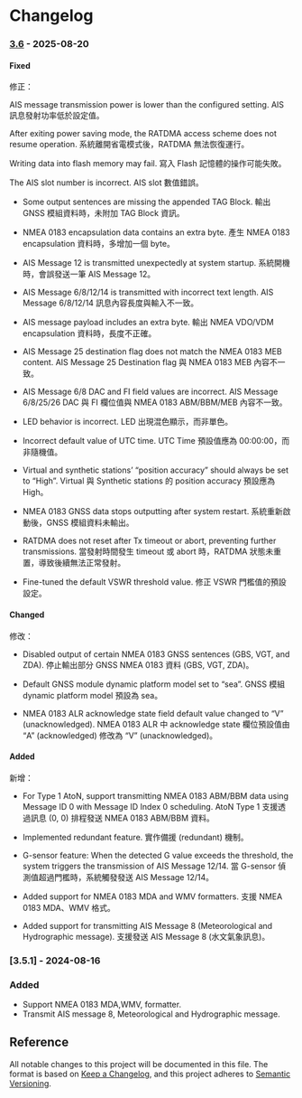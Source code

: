 # Changelog

### [3.6](https://github.com/leslieyang-amec/N323/releases/tag/v3.6) - 2025-08-20

#### Fixed

修正：

AIS message transmission power is lower than the configured setting.
AIS 訊息發射功率低於設定值。

After exiting power saving mode, the RATDMA access scheme does not resume operation.
系統離開省電模式後，RATDMA 無法恢復運行。

Writing data into flash memory may fail.
寫入 Flash 記憶體的操作可能失敗。

The AIS slot number is incorrect.
AIS slot 數值錯誤。

- Some output sentences are missing the appended TAG Block.
輸出 GNSS 模組資料時，未附加 TAG Block 資訊。

- NMEA 0183 encapsulation data contains an extra byte.
產生 NMEA 0183 encapsulation 資料時，多增加一個 byte。

- AIS Message 12 is transmitted unexpectedly at system startup.
系統開機時，會誤發送一筆 AIS Message 12。

- AIS Message 6/8/12/14 is transmitted with incorrect text length.
AIS Message 6/8/12/14 訊息內容長度與輸入不一致。

- AIS message payload includes an extra byte.
輸出 NMEA VDO/VDM encapsulation 資料時，長度不正確。

- AIS Message 25 destination flag does not match the NMEA 0183 MEB content.
AIS Message 25 Destination flag 與 NMEA 0183 MEB 內容不一致。

- AIS Message 6/8 DAC and FI field values are incorrect.
AIS Message 6/8/25/26 DAC 與 FI 欄位值與 NMEA 0183 ABM/BBM/MEB 內容不一致。

- LED behavior is incorrect.
LED 出現混色顯示，而非單色。

- Incorrect default value of UTC time.
UTC Time 預設值應為 00:00:00，而非隨機值。

- Virtual and synthetic stations’ “position accuracy” should always be set to “High”.
Virtual 與 Synthetic stations 的 position accuracy 預設應為 High。

- NMEA 0183 GNSS data stops outputting after system restart.
系統重新啟動後，GNSS 模組資料未輸出。

- RATDMA does not reset after Tx timeout or abort, preventing further transmissions.
當發射時間發生 timeout 或 abort 時，RATDMA 狀態未重置，導致後續無法正常發射。

- Fine-tuned the default VSWR threshold value.
修正 VSWR 門檻值的預設設定。

#### Changed
修改：

- Disabled output of certain NMEA 0183 GNSS sentences (GBS, VGT, and ZDA).
停止輸出部分 GNSS NMEA 0183 資料 (GBS, VGT, ZDA)。

- Default GNSS module dynamic platform model set to “sea”.
GNSS 模組 dynamic platform model 預設為 sea。

- NMEA 0183 ALR acknowledge state field default value changed to “V” (unacknowledged).
NMEA 0183 ALR 中 acknowledge state 欄位預設值由 “A” (acknowledged) 修改為 “V” (unacknowledged)。

#### Added
新增：

- For Type 1 AtoN, support transmitting NMEA 0183 ABM/BBM data using Message ID 0 with Message ID Index 0 scheduling.
AtoN Type 1 支援透過訊息 (0, 0) 排程發送 NMEA 0183 ABM/BBM 資料。

- Implemented redundant feature.
實作備援 (redundant) 機制。

- G-sensor feature: When the detected G value exceeds the threshold, the system triggers the transmission of AIS Message 12/14.
當 G-sensor 偵測值超過門檻時，系統觸發發送 AIS Message 12/14。

- Added support for NMEA 0183 MDA and WMV formatters.
支援 NMEA 0183 MDA、WMV 格式。

- Added support for transmitting AIS Message 8 (Meteorological and Hydrographic message).
支援發送 AIS Message 8 (水文氣象訊息)。

### [3.5.1] - 2024-08-16

### Added

- Support NMEA 0183 MDA,WMV, formatter.
- Transmit AIS message 8, Meteorological and Hydrographic message.

## Reference

All notable changes to this project will be documented in this file.
The format is based on [Keep a Changelog](https://keepachangelog.com/en/1.1.0/),
and this project adheres to [Semantic Versioning](https://semver.org/spec/v2.0.0.html).
